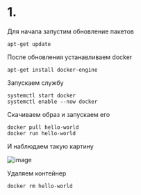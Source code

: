 # 1.
Для начала запустим обновление пакетов
```
apt-get update
```
После обновления устанавливаем docker
```
apt-get install docker-engine
```
Запускаем службу
```
systemctl start docker
systemctl enable --now docker
```
Скачиваем образ и запускаем его
```
docker pull hello-world
docker run hello-world
```
И наблюдаем такую картину


![image](https://github.com/ivantuman/DOCKER-ALT-LINUX/assets/148867523/ca857eb3-8357-41d3-9f65-025441a17b50)

Удаляем контейнер
```
docker rm hello-world
```
